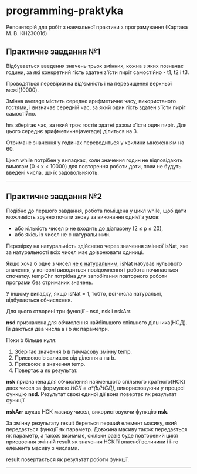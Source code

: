 # programming-praktyka
Репозиторій для робіт з навчальної практики з програмування (Картава М. В. КН23001б)

<h2><b>Практичне завдання №1</b></h2>

Відбувається введення значень трьох змінних, кожна з яких позначає години, за які конкретний гість здатен з'їсти пиріг самостійно - t1, t2 і t3.

Проводяться перевірки на від'ємність і на перевищення верхньої межі(10000).

Змінна average містить середнє арифметичне часу, використаного гостями, і визначає середній час, за який один гість здатен з'їсти пиріг самостійно.

hrs зберігає час, за який троє гостів здатні разом з'їсти один пиріг. Для цього середнє арифметичне(average) ділиться на 3.

Отримане значення у годинах переводиться у хвилини множенням на 60.

Цикл while потрібен у випадках, коли значення годин не відповідають вимогам (0 < x < 10000) для повторення роботи доти, поки не будуть введені числа, що їх задовольняють.

<hr>

<h2><b>Практичне завдання №2</b></h2>

Подібно до першого завдання, робота поміщена у цикл while, щоб дати можливість зручно почати знову за виконання однієї з умов:

<ul><li>або кількість чисел p не входить до діапазону (2 ≤ р ≤ 20),</li>
<li>або якісь із чисел не є натуральними.</li></ul>

Перевірку на натуральність здійснено через значення змінної isNat, яке за натуральності всіх чисел має доіврнювати одиниці. 

Якщо хоча б одне з чисел <u>не є натуральним</u>, isNat набуває нульового значення, у консолі виводиться повідомлення і робота починається спочатку. tempChr потрібна для запобігання повторного роботи програми без отриманих значень. 

У іншому випадку, якщо isNat = 1, тобто, всі числа натуральні, відбувається обчислення.

Для цього створені три функції - nsd, nsk і nskArr.

<b>nsd</b> призначена для обчислення найбільшого спільного дільника(НСД). Їй даються два числа a і b як параметри.

Поки b більше нуля:
<ol>
<li>Зберігає значення b в тимчасову змінну temp.</li>
<li>Присвоює b залишок від ділення a на b.</li>
<li>Присвоює a значення temp.</li>
<li>Повертає a як результат.</li>
</ol>

<b>nsk</b> призначена для обчислення найменшого спільного кратного(НСК) двох чисел за формулою <i>НСК = a*(b/НСД)</i>, використовуючи у процесі функцію <b>nsd.</b> Результат своєї єдиної дії вона повертає як результат функції.

<b>nskArr</b> шукає НСК масиву чисел, використовуючи функцію <b>nsk.</b> 

За змінну результату result береться перший елемент масиву, який передається функції як параметр. Довжина масиву також передається як параметр, а також визначає, скільки разів буде повторений цикл присвоєння змінній result як значення НСК її власної величини і i-го елемента масиву з числами. 

result повертається як результат роботи функції.

<hr>

